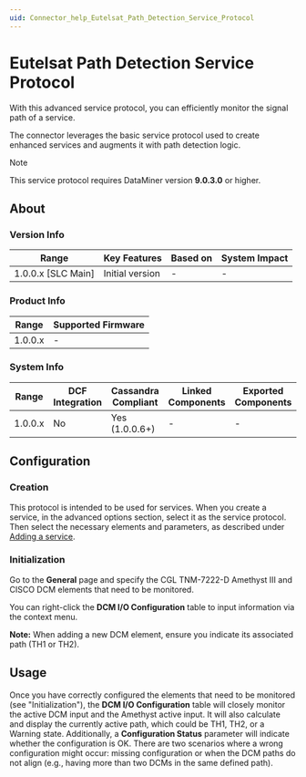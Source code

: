 ```yaml
---
uid: Connector_help_Eutelsat_Path_Detection_Service_Protocol
---
```


# Eutelsat Path Detection Service Protocol

With this advanced service protocol, you can efficiently monitor the signal path of a service.

The connector leverages the basic service protocol used to create enhanced services and augments it with path detection logic.

> [!NOTE]
> This service protocol requires DataMiner version **9.0.3.0** or higher.

## About

### Version Info

| Range              | Key Features     | Based on    | System Impact    |
|--------------------|------------------|-------------|------------------|
| 1.0.0.x [SLC Main] | Initial version  | -           | -                |

### Product Info

| Range     | Supported Firmware     |
|-----------|------------------------|
| 1.0.0.x   | -                      |

### System Info

| Range     | DCF Integration     | Cassandra Compliant     | Linked Components    | Exported Components    |
|-----------|---------------------|-------------------------|----------------------|------------------------|
| 1.0.0.x   | No                  | Yes (1.0.0.6+)          | -                    | -                      |

## Configuration

### Creation

This protocol is intended to be used for services. When you create a service, in the advanced options section, select it as the service protocol. Then select the necessary elements and parameters, as described under [Adding a service](https://aka.dataminer.services/adding-a-service).

### Initialization

Go to the **General** page and specify the CGL TNM-7222-D Amethyst III and CISCO DCM elements that need to be monitored.

You can right-click the **DCM I/O Configuration** table to input information via the context menu.

**Note:** When adding a new DCM element, ensure you indicate its associated path (TH1 or TH2).

## Usage

Once you have correctly configured the elements that need to be monitored (see "Initialization"), the **DCM I/O Configuration** table will closely monitor the active DCM input and the Amethyst active input. It will also calculate and display the currently active path, which could be TH1, TH2, or a Warning state.
Additionally, a **Configuration Status** parameter will indicate whether the configuration is OK. There are two scenarios where a wrong configuration might occur: missing configuration or when the DCM paths do not align (e.g., having more than two DCMs in the same defined path).
